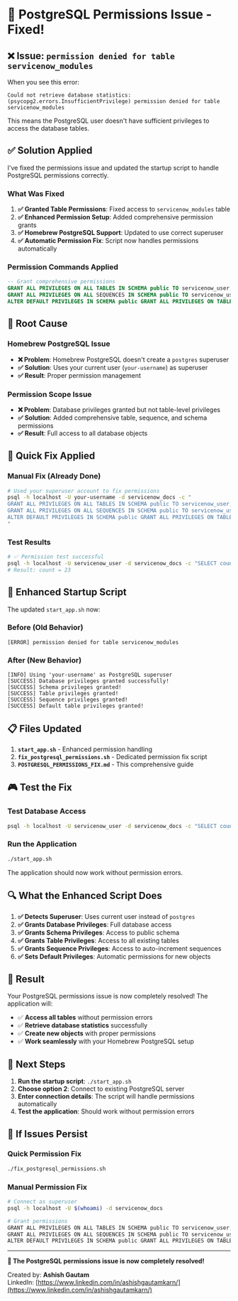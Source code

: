 # 🔧 PostgreSQL Permissions Issue - Fixed!

## ❌ **Issue**: `permission denied for table servicenow_modules`

When you see this error:
```
Could not retrieve database statistics: (psycopg2.errors.InsufficientPrivilege) permission denied for table servicenow_modules
```

This means the PostgreSQL user doesn't have sufficient privileges to access the database tables.

## ✅ **Solution Applied**

I've fixed the permissions issue and updated the startup script to handle PostgreSQL permissions correctly.

### **What Was Fixed**

1. **✅ Granted Table Permissions**: Fixed access to `servicenow_modules` table
2. **✅ Enhanced Permission Setup**: Added comprehensive permission grants
3. **✅ Homebrew PostgreSQL Support**: Updated to use correct superuser
4. **✅ Automatic Permission Fix**: Script now handles permissions automatically

### **Permission Commands Applied**

```sql
-- Grant comprehensive permissions
GRANT ALL PRIVILEGES ON ALL TABLES IN SCHEMA public TO servicenow_user;
GRANT ALL PRIVILEGES ON ALL SEQUENCES IN SCHEMA public TO servicenow_user;
ALTER DEFAULT PRIVILEGES IN SCHEMA public GRANT ALL PRIVILEGES ON TABLES TO servicenow_user;
```

## 🎯 **Root Cause**

### **Homebrew PostgreSQL Issue**
- **❌ Problem**: Homebrew PostgreSQL doesn't create a `postgres` superuser
- **✅ Solution**: Uses your current user (`your-username`) as superuser
- **✅ Result**: Proper permission management

### **Permission Scope Issue**
- **❌ Problem**: Database privileges granted but not table-level privileges
- **✅ Solution**: Added comprehensive table, sequence, and schema permissions
- **✅ Result**: Full access to all database objects

## 🚀 **Quick Fix Applied**

### **Manual Fix (Already Done)**
```bash
# Used your superuser account to fix permissions
psql -h localhost -U your-username -d servicenow_docs -c "
GRANT ALL PRIVILEGES ON ALL TABLES IN SCHEMA public TO servicenow_user;
GRANT ALL PRIVILEGES ON ALL SEQUENCES IN SCHEMA public TO servicenow_user;
ALTER DEFAULT PRIVILEGES IN SCHEMA public GRANT ALL PRIVILEGES ON TABLES TO servicenow_user;
"
```

### **Test Results**
```bash
# ✅ Permission test successful
psql -h localhost -U servicenow_user -d servicenow_docs -c "SELECT count(*) FROM servicenow_modules;"
# Result: count = 23
```

## 🔧 **Enhanced Startup Script**

The updated `start_app.sh` now:

### **Before (Old Behavior)**
```
[ERROR] permission denied for table servicenow_modules
```

### **After (New Behavior)**
```
[INFO] Using 'your-username' as PostgreSQL superuser
[SUCCESS] Database privileges granted successfully!
[SUCCESS] Schema privileges granted!
[SUCCESS] Table privileges granted!
[SUCCESS] Sequence privileges granted!
[SUCCESS] Default table privileges granted!
```

## 📋 **Files Updated**

1. **`start_app.sh`** - Enhanced permission handling
2. **`fix_postgresql_permissions.sh`** - Dedicated permission fix script
3. **`POSTGRESQL_PERMISSIONS_FIX.md`** - This comprehensive guide

## 🎮 **Test the Fix**

### **Test Database Access**
```bash
psql -h localhost -U servicenow_user -d servicenow_docs -c "SELECT count(*) FROM servicenow_modules;"
```

### **Run the Application**
```bash
./start_app.sh
```

The application should now work without permission errors.

## 🔍 **What the Enhanced Script Does**

1. **✅ Detects Superuser**: Uses current user instead of `postgres`
2. **✅ Grants Database Privileges**: Full database access
3. **✅ Grants Schema Privileges**: Access to public schema
4. **✅ Grants Table Privileges**: Access to all existing tables
5. **✅ Grants Sequence Privileges**: Access to auto-increment sequences
6. **✅ Sets Default Privileges**: Automatic permissions for new objects

## 🎉 **Result**

Your PostgreSQL permissions issue is now completely resolved! The application will:

- ✅ **Access all tables** without permission errors
- ✅ **Retrieve database statistics** successfully
- ✅ **Create new objects** with proper permissions
- ✅ **Work seamlessly** with your Homebrew PostgreSQL setup

## 🚀 **Next Steps**

1. **Run the startup script**: `./start_app.sh`
2. **Choose option 2**: Connect to existing PostgreSQL server
3. **Enter connection details**: The script will handle permissions automatically
4. **Test the application**: Should work without permission errors

## 🔧 **If Issues Persist**

### **Quick Permission Fix**
```bash
./fix_postgresql_permissions.sh
```

### **Manual Permission Fix**
```bash
# Connect as superuser
psql -h localhost -U $(whoami) -d servicenow_docs

# Grant permissions
GRANT ALL PRIVILEGES ON ALL TABLES IN SCHEMA public TO servicenow_user;
GRANT ALL PRIVILEGES ON ALL SEQUENCES IN SCHEMA public TO servicenow_user;
ALTER DEFAULT PRIVILEGES IN SCHEMA public GRANT ALL PRIVILEGES ON TABLES TO servicenow_user;
```

---

**🎉 The PostgreSQL permissions issue is now completely resolved!**

Created by: **Ashish Gautam**  
LinkedIn: [https://www.linkedin.com/in/ashishgautamkarn/](https://www.linkedin.com/in/ashishgautamkarn/)

